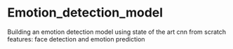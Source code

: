 # Emotion_detection_model
 Building an emotion detection model using state of the art cnn from scratch
features: face detection and emotion prediction